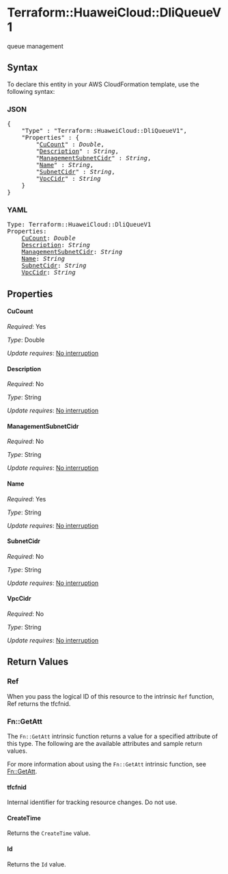 # Terraform::HuaweiCloud::DliQueueV1

queue management

## Syntax

To declare this entity in your AWS CloudFormation template, use the following syntax:

### JSON

<pre>
{
    "Type" : "Terraform::HuaweiCloud::DliQueueV1",
    "Properties" : {
        "<a href="#cucount" title="CuCount">CuCount</a>" : <i>Double</i>,
        "<a href="#description" title="Description">Description</a>" : <i>String</i>,
        "<a href="#managementsubnetcidr" title="ManagementSubnetCidr">ManagementSubnetCidr</a>" : <i>String</i>,
        "<a href="#name" title="Name">Name</a>" : <i>String</i>,
        "<a href="#subnetcidr" title="SubnetCidr">SubnetCidr</a>" : <i>String</i>,
        "<a href="#vpccidr" title="VpcCidr">VpcCidr</a>" : <i>String</i>
    }
}
</pre>

### YAML

<pre>
Type: Terraform::HuaweiCloud::DliQueueV1
Properties:
    <a href="#cucount" title="CuCount">CuCount</a>: <i>Double</i>
    <a href="#description" title="Description">Description</a>: <i>String</i>
    <a href="#managementsubnetcidr" title="ManagementSubnetCidr">ManagementSubnetCidr</a>: <i>String</i>
    <a href="#name" title="Name">Name</a>: <i>String</i>
    <a href="#subnetcidr" title="SubnetCidr">SubnetCidr</a>: <i>String</i>
    <a href="#vpccidr" title="VpcCidr">VpcCidr</a>: <i>String</i>
</pre>

## Properties

#### CuCount

_Required_: Yes

_Type_: Double

_Update requires_: [No interruption](https://docs.aws.amazon.com/AWSCloudFormation/latest/UserGuide/using-cfn-updating-stacks-update-behaviors.html#update-no-interrupt)

#### Description

_Required_: No

_Type_: String

_Update requires_: [No interruption](https://docs.aws.amazon.com/AWSCloudFormation/latest/UserGuide/using-cfn-updating-stacks-update-behaviors.html#update-no-interrupt)

#### ManagementSubnetCidr

_Required_: No

_Type_: String

_Update requires_: [No interruption](https://docs.aws.amazon.com/AWSCloudFormation/latest/UserGuide/using-cfn-updating-stacks-update-behaviors.html#update-no-interrupt)

#### Name

_Required_: Yes

_Type_: String

_Update requires_: [No interruption](https://docs.aws.amazon.com/AWSCloudFormation/latest/UserGuide/using-cfn-updating-stacks-update-behaviors.html#update-no-interrupt)

#### SubnetCidr

_Required_: No

_Type_: String

_Update requires_: [No interruption](https://docs.aws.amazon.com/AWSCloudFormation/latest/UserGuide/using-cfn-updating-stacks-update-behaviors.html#update-no-interrupt)

#### VpcCidr

_Required_: No

_Type_: String

_Update requires_: [No interruption](https://docs.aws.amazon.com/AWSCloudFormation/latest/UserGuide/using-cfn-updating-stacks-update-behaviors.html#update-no-interrupt)

## Return Values

### Ref

When you pass the logical ID of this resource to the intrinsic `Ref` function, Ref returns the tfcfnid.

### Fn::GetAtt

The `Fn::GetAtt` intrinsic function returns a value for a specified attribute of this type. The following are the available attributes and sample return values.

For more information about using the `Fn::GetAtt` intrinsic function, see [Fn::GetAtt](https://docs.aws.amazon.com/AWSCloudFormation/latest/UserGuide/intrinsic-function-reference-getatt.html).

#### tfcfnid

Internal identifier for tracking resource changes. Do not use.

#### CreateTime

Returns the <code>CreateTime</code> value.

#### Id

Returns the <code>Id</code> value.

